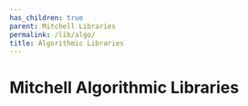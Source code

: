 ```yaml
---
has_children: true
parent: Mitchell Libraries
permalink: /lib/algo/
title: Algorithmic Libraries
---
```

# Mitchell Algorithmic Libraries

